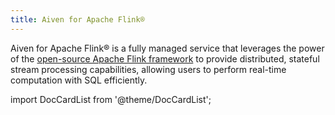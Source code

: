 ```yaml
---
title: Aiven for Apache Flink®
---
```


Aiven for Apache Flink® is a fully managed service that leverages the
power of the [open-source Apache Flink
framework](https://flink.apache.org/) to provide distributed, stateful
stream processing capabilities, allowing users to perform real-time
computation with SQL efficiently.

import DocCardList from '@theme/DocCardList';

<DocCardList />
